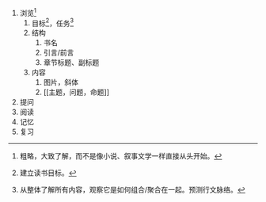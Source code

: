 1. 浏览[^1]
	1. 目标[^2]，任务[^3]
	2. 结构
		1. 书名
		2. 引言/前言
		3. 章节标题、副标题
	3. 内容
		1. 图片，斜体
		2. [[主题，问题，命题]] 
2. 提问
3. 阅读
4. 记忆
5. 复习

[^1]: 粗略，大致了解，而不是像小说、叙事文学一样直接从头开始。
[^2]: 建立读书目标。
[^3]: 从整体了解所有内容，观察它是如何组合/聚合在一起。预测行文脉络。
